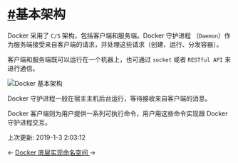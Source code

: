 # [#](https://funtl.com/zh/docs-docker/Docker-底层实现-基本架构.html#基本架构)基本架构

Docker 采用了 `C/S` 架构，包括客户端和服务端。Docker 守护进程 （`Daemon`）作为服务端接受来自客户端的请求，并处理这些请求（创建、运行、分发容器）。

客户端和服务端既可以运行在一个机器上，也可通过 `socket` 或者 `RESTful API` 来进行通信。

![Docker 基本架构](https://funtl.com/assets/docker_arch.png)

Docker 守护进程一般在宿主主机后台运行，等待接收来自客户端的消息。

Docker 客户端则为用户提供一系列可执行命令，用户用这些命令实现跟 Docker 守护进程交互。

上次更新: 2019-1-3 2:03:12

← [Docker 底层实现](https://funtl.com/zh/docs-docker/Docker-底层实现.html)[命名空间 ](https://funtl.com/zh/docs-docker/Docker-底层实现-命名空间.html)→